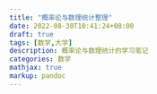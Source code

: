 ```yaml
---
title: "概率论与数理统计整理"
date: 2022-08-30T10:41:24+08:00
draft: true
tags: [数学,大学]
description: 概率论与数理统计的学习笔记
categories: 数学
mathjax: true
markup: pandoc
---
```


